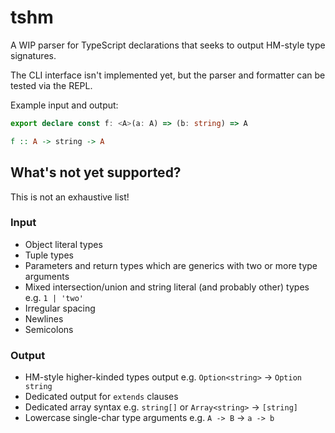 # tshm

A WIP parser for TypeScript declarations that seeks to output HM-style type signatures.

The CLI interface isn't implemented yet, but the parser and formatter can be tested via the REPL.

Example input and output:

```typescript
export declare const f: <A>(a: A) => (b: string) => A
```

```haskell
f :: A -> string -> A
```

## What's not yet supported?

This is not an exhaustive list!

### Input

- Object literal types
- Tuple types
- Parameters and return types which are generics with two or more type arguments
- Mixed intersection/union and string literal (and probably other) types e.g. `1 | 'two'`
- Irregular spacing
- Newlines
- Semicolons

### Output

- HM-style higher-kinded types output e.g. `Option<string>` -> `Option string`
- Dedicated output for `extends` clauses
- Dedicated array syntax e.g. `string[]` or `Array<string>` -> `[string]`
- Lowercase single-char type arguments e.g. `A -> B` -> `a -> b`


